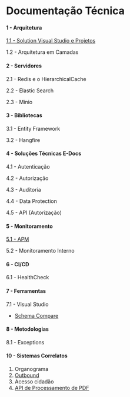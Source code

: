 # **Documentação Técnica**

#### 1 - Arquitetura

[1.1 - Solution Visual Studio e Projetos](Arquitetura/solutionVisualStudio.md)

1.2 - Arquitetura em Camadas

#### 2 - Servidores

2.1 - Redis e o HierarchicalCache

2.2 - Elastic Search

2.3 - Minio

#### 3 - Bibliotecas

3.1 - Entity Framework

3.2 - Hangfire

#### 4 - Soluções Técnicas E-Docs

4.1 - Autenticação

4.2 - Autorização

4.3 - Auditoria

4.4 - Data Protection

4.5 - API (Autorização)

#### 5 - Monitoramento

[5.1 - APM](Monitoramento/APM.md)

5.2 - Monitoramento Interno

#### 6 - CI/CD

6.1 - HealthCheck

#### 7 - Ferramentas

7.1 - Visual Studio
- [Schema Compare](Ferramentas/SchemaCompare.md)

#### 8 - Metodologias

8.1 - Exceptions

#### 10 - Sistemas Correlatos
1. Organograma
2. [Outbound](SistemasCorrelatos/Outbound.md)
3. Acesso cidadão
4. [API de Processamento de PDF](SistemasCorrelatos/ApiPdf.md)